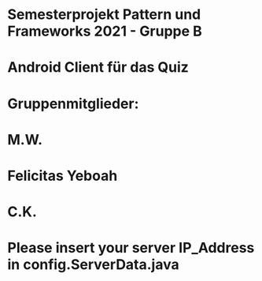 # Semesterprojekt Pattern und Frameworks 2021 - Gruppe B
#
# Android Client für das Quiz
#
# Gruppenmitglieder:
# M.W.
# Felicitas Yeboah
# C.K. 
#
# Please insert your server IP_Address in config.ServerData.java
#
